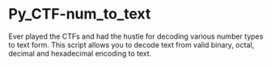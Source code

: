 # Py_CTF-num_to_text
Ever played the CTFs and had the hustle for decoding various number types to text form. This script allows you to decode text from valid binary, octal, decimal and hexadecimal encoding to text.
